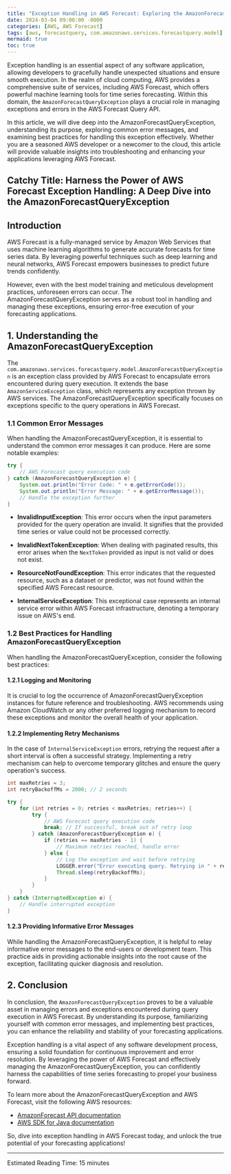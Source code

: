 ```yaml
---
title: "Exception Handling in AWS Forecast: Exploring the AmazonForecastQueryException"
date: 2024-03-04 09:00:00 -0000
categories: [AWS, AWS Forecast]
tags: [aws, forecastquery, com.amazonaws.services.forecastquery.model]
mermaid: true
toc: true
---
```



Exception handling is an essential aspect of any software application, allowing developers to gracefully handle unexpected situations and ensure smooth execution. In the realm of cloud computing, AWS provides a comprehensive suite of services, including AWS Forecast, which offers powerful machine learning tools for time series forecasting. Within this domain, the `AmazonForecastQueryException` plays a crucial role in managing exceptions and errors in the AWS Forecast Query API.

In this article, we will dive deep into the AmazonForecastQueryException, understanding its purpose, exploring common error messages, and examining best practices for handling this exception effectively. Whether you are a seasoned AWS developer or a newcomer to the cloud, this article will provide valuable insights into troubleshooting and enhancing your applications leveraging AWS Forecast.

## Catchy Title: Harness the Power of AWS Forecast Exception Handling: A Deep Dive into the AmazonForecastQueryException

## Introduction

AWS Forecast is a fully-managed service by Amazon Web Services that uses machine learning algorithms to generate accurate forecasts for time series data. By leveraging powerful techniques such as deep learning and neural networks, AWS Forecast empowers businesses to predict future trends confidently.

However, even with the best model training and meticulous development practices, unforeseen errors can occur. The AmazonForecastQueryException serves as a robust tool in handling and managing these exceptions, ensuring error-free execution of your forecasting applications.

## 1. Understanding the AmazonForecastQueryException

The `com.amazonaws.services.forecastquery.model.AmazonForecastQueryException` is an exception class provided by AWS Forecast to encapsulate errors encountered during query execution. It extends the base `AmazonServiceException` class, which represents any exception thrown by AWS services. The AmazonForecastQueryException specifically focuses on exceptions specific to the query operations in AWS Forecast.

### 1.1 Common Error Messages

When handling the AmazonForecastQueryException, it is essential to understand the common error messages it can produce. Here are some notable examples:

```java
try {
    // AWS Forecast query execution code
} catch (AmazonForecastQueryException e) {
    System.out.println("Error Code: " + e.getErrorCode());
    System.out.println("Error Message: " + e.getErrorMessage());
    // Handle the exception further
}
```

- **InvalidInputException**: This error occurs when the input parameters provided for the query operation are invalid. It signifies that the provided time series or value could not be processed correctly.

- **InvalidNextTokenException**: When dealing with paginated results, this error arises when the `NextToken` provided as input is not valid or does not exist.

- **ResourceNotFoundException**: This error indicates that the requested resource, such as a dataset or predictor, was not found within the specified AWS Forecast resource.

- **InternalServiceException**: This exceptional case represents an internal service error within AWS Forecast infrastructure, denoting a temporary issue on AWS's end.

### 1.2 Best Practices for Handling AmazonForecastQueryException

When handling the AmazonForecastQueryException, consider the following best practices:

#### 1.2.1 Logging and Monitoring

It is crucial to log the occurrence of AmazonForecastQueryException instances for future reference and troubleshooting. AWS recommends using Amazon CloudWatch or any other preferred logging mechanism to record these exceptions and monitor the overall health of your application.

#### 1.2.2 Implementing Retry Mechanisms

In the case of `InternalServiceException` errors, retrying the request after a short interval is often a successful strategy. Implementing a retry mechanism can help to overcome temporary glitches and ensure the query operation's success.

```java
int maxRetries = 3;
int retryBackoffMs = 2000; // 2 seconds

try {
    for (int retries = 0; retries < maxRetries; retries++) {
        try {
            // AWS Forecast query execution code
            break; // If successful, break out of retry loop
        } catch (AmazonForecastQueryException e) {
            if (retries == maxRetries - 1) {
                // Maximum retries reached, handle error
            } else {
                // Log the exception and wait before retrying
                LOGGER.error("Error executing query. Retrying in " + retryBackoffMs / 1000 + " seconds.");
                Thread.sleep(retryBackoffMs);
            }
        }
    }
} catch (InterruptedException e) {
    // Handle interrupted exception
}
```

#### 1.2.3 Providing Informative Error Messages

While handling the AmazonForecastQueryException, it is helpful to relay informative error messages to the end-users or development team. This practice aids in providing actionable insights into the root cause of the exception, facilitating quicker diagnosis and resolution.

## 2. Conclusion

In conclusion, the `AmazonForecastQueryException` proves to be a valuable asset in managing errors and exceptions encountered during query execution in AWS Forecast. By understanding its purpose, familiarizing yourself with common error messages, and implementing best practices, you can enhance the reliability and stability of your forecasting applications.

Exception handling is a vital aspect of any software development process, ensuring a solid foundation for continuous improvement and error resolution. By leveraging the power of AWS Forecast and effectively managing the AmazonForecastQueryException, you can confidently harness the capabilities of time series forecasting to propel your business forward.

To learn more about the AmazonForecastQueryException and AWS Forecast, visit the following AWS resources:

- [AmazonForecast API documentation](https://docs.aws.amazon.com/forecast/latest/APIReference/API_Operations.html)
- [AWS SDK for Java documentation](https://docs.aws.amazon.com/sdk-for-java/index.html)

So, dive into exception handling in AWS Forecast today, and unlock the true potential of your forecasting applications!

---

Estimated Reading Time: 15 minutes